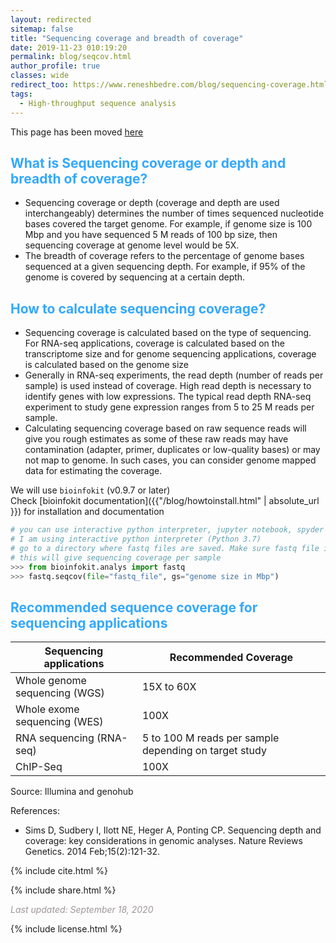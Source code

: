 ```yaml
---
layout: redirected
sitemap: false
title: "Sequencing coverage and breadth of coverage" 
date: 2019-11-23 010:19:20 
permalink: blog/seqcov.html 
author_profile: true 
classes: wide
redirect_too: https://www.reneshbedre.com/blog/sequencing-coverage.html
tags:
  - High-throughput sequence analysis
---
```


This page has been moved <a href='https://www.reneshbedre.com/blog/seqcov.html' target='_blank'>here</a>




## <span style="color:#33a8ff">What is Sequencing coverage or depth and breadth of coverage?</span>
- Sequencing coverage or depth (coverage and depth are used interchangeably) 
  determines the number of times sequenced nucleotide bases covered the target genome. 
  For example, if genome size is 100 Mbp and you have sequenced 5 M 
  reads of 100 bp size, then sequencing coverage at genome level would be 5X.
- The breadth of coverage refers to the percentage of genome bases 
  sequenced at a given sequencing depth. For example, if 95% of the 
  genome is covered by sequencing at a certain depth.

## <span style="color:#33a8ff">How to calculate sequencing coverage? </span>
- Sequencing coverage is calculated based on the type of sequencing. For RNA-seq applications, coverage is
  calculated based on the transcriptome size and for genome sequencing applications, coverage is
  calculated based on the genome size
- Generally in RNA-seq experiments, the read depth (number of reads per sample) is used instead of coverage.
  High read depth is necessary to identify genes with low expressions. The typical read depth RNA-seq 
  experiment to study gene expression ranges from 5 to 25 M reads per sample. 
- Calculating sequencing coverage based on raw sequence reads will give you rough estimates as some of these raw reads may
  have contamination (adapter, primer, duplicates or low-quality bases) or may not map to genome. In such cases, you 
  can consider genome mapped data for estimating the coverage. 

We will use `bioinfokit` (v0.9.7 or later) <br>
Check [bioinfokit documentation]({{"/blog/howtoinstall.html" | absolute_url }}) for installation and documentation

```python
# you can use interactive python interpreter, jupyter notebook, spyder or python code
# I am using interactive python interpreter (Python 3.7)
# go to a directory where fastq files are saved. Make sure fastq file is uncompressed.
# this will give sequencing coverage per sample
>>> from bioinfokit.analys import fastq
>>> fastq.seqcov(file="fastq_file", gs="genome size in Mbp")
```

## <span style="color:#33a8ff">Recommended sequence coverage for sequencing applications</span>

| Sequencing applications  | Recommended Coverage  |
|----|----|
| Whole genome sequencing (WGS) | 15X to 60X |
| Whole exome sequencing (WES) | 100X |
| RNA sequencing (RNA-seq) | 5 to 100 M reads per sample depending on target study |
| ChIP-Seq | 100X |

Source: Illumina and genohub

References:
- Sims D, Sudbery I, Ilott NE, Heger A, Ponting CP. Sequencing depth and 
  coverage: key considerations in genomic analyses. Nature Reviews Genetics. 2014 Feb;15(2):121-32. 



<p>
{% include  cite.html %}
</p>

<p>
{% include  share.html %}
</p>


<span style="color:#9e9696"><i> Last updated: September 18, 2020</i> </span>


<p>
{% include  license.html %}
</p>
